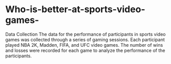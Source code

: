 # Who-is-better-at-sports-video-games-

Data Collection
The data for the performance of participants in sports video games was collected through a series of gaming sessions. 
Each participant played NBA 2K, Madden, FIFA, and UFC video games. 
The number of wins and losses were recorded for each game to analyze the performance of the participants.

